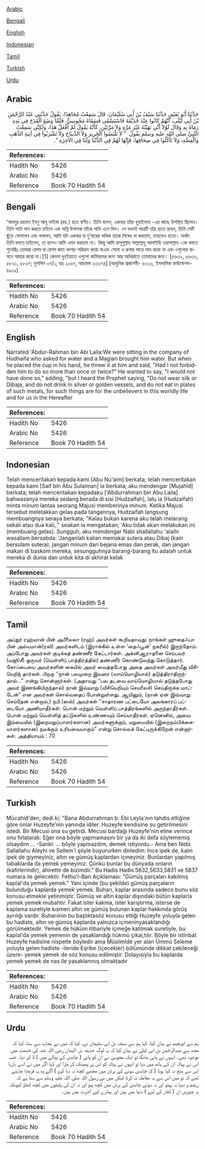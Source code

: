 [Arabic](#arabic)

[Bengali](#bengali)

[English](#english)

[Indonesian](#indonesian)

[Tamil](#tamil)

[Turkish](#turkish)

[Urdu](#urdu)

## Arabic


<div dir="rtl" lang="ar" style={{fontSize:'larger',backgroundColor:'#f8f9fa',padding:20}}>
حَدَّثَنَا أَبُو نُعَيْمٍ، حَدَّثَنَا سَيْفُ بْنُ أَبِي سُلَيْمَانَ، قَالَ سَمِعْتُ مُجَاهِدًا، يَقُولُ حَدَّثَنِي عَبْدُ الرَّحْمَنِ بْنُ أَبِي لَيْلَى، أَنَّهُمْ كَانُوا عِنْدَ حُذَيْفَةَ فَاسْتَسْقَى فَسَقَاهُ مَجُوسِيٌّ‏.‏ فَلَمَّا وَضَعَ الْقَدَحَ فِي يَدِهِ رَمَاهُ بِهِ وَقَالَ لَوْلاَ أَنِّي نَهَيْتُهُ غَيْرَ مَرَّةٍ وَلاَ مَرَّتَيْنِ‏.‏ كَأَنَّهُ يَقُولُ لَمْ أَفْعَلْ هَذَا، وَلَكِنِّي سَمِعْتُ النَّبِيَّ صلى الله عليه وسلم يَقُولُ ‏ "‏ لاَ تَلْبَسُوا الْحَرِيرَ وَلاَ الدِّيبَاجَ وَلاَ تَشْرَبُوا فِي آنِيَةِ الذَّهَبِ وَالْفِضَّةِ، وَلاَ تَأْكُلُوا فِي صِحَافِهَا، فَإِنَّهَا لَهُمْ فِي الدُّنْيَا وَلَنَا فِي الآخِرَةِ ‏"‏‏.‏
</div>
<div style={{backgroundColor:'#f8f9fa',padding:20, marginBottom: 10}}><table> <thead> <tr> <th>References:</th> <th></th> </tr> </thead> <tbody><tr><td>Hadith No</td><td>5426</td></tr><tr><td>Arabic No</td><td>5426</td></tr><tr><td>Reference</td><td>Book 70 Hadith 54</td></tr></tbody></table></div>

## Bengali


<div dir="ltr" lang="bn" style={{fontSize:'larger',backgroundColor:'#f8f9fa',padding:20}}>
‘আবদুর রহমান ইবনু আবূ লাইলা (রহ.) হতে বর্ণিত। তিনি বলেন, একবার তাঁরা হুযাইফাহ -এর কাছে উপস্থিত ছিলেন। তিনি পানি পান করতে চাইলে এক অগ্নি উপাসক তাঁকে পানি এনে দিল। সে যখনই পাত্রটি তাঁর হাতে রাখল, তিনি সেটি ছুঁড়ে ফেললেন এবং বললেন, আমি যদি একবার বা দু’বারের অধিক তাকে নিষেধ না করতাম, তাহলেও হতো। অর্থাৎ তিনি বলতে চাইলেন, তা হলেও আমি এমন করতাম না। কিন্তু আমি রাসূলুল্লাহ সাল্লাল্লাহু আলাইহি ওয়াসাল্লাম -কে বলতে শুনেছিঃ তোমরা রেশম বা রেশম জাত কাপড় পরিধান করো নাএবং সোনা ও রূপার পাত্রে পান করো না এবং এগুলোর বাসনে আহার করো না।[1] কেননা দুন্ইয়াতে এগুলো কাফিরদের জন্য আর আখিরাতে তোমাদের জন্য। [৫৬৩২, ৫৬৩৩, ৫৮৩১, ৫৮৩৭; মুসলিম ৩৭/১, হাঃ ২০৬৭, আহমাদ ২৩৩৭৪] (আধুনিক প্রকাশনী- ৫০২৩, ইসলামিক ফাউন্ডেশন- ৪৯১৯)
</div>
<div style={{backgroundColor:'#f8f9fa',padding:20, marginBottom: 10}}><table> <thead> <tr> <th>References:</th> <th></th> </tr> </thead> <tbody><tr><td>Hadith No</td><td>5426</td></tr><tr><td>Arabic No</td><td>5426</td></tr><tr><td>Reference</td><td>Book 70 Hadith 54</td></tr></tbody></table></div>

## English


<div dir="ltr" lang="en" style={{fontSize:'larger',backgroundColor:'#f8f9fa',padding:20}}>
Narrated 'Abdur-Rahman bin Abi Laila:We were sitting in the company of Hudhaifa who asked for water and a Magian brought him water. But when he placed the cup in his hand, he threw it at him and said, "Had I not forbidden him to do so more than once or twice?" He wanted to say, "I would not have done so," adding, "but I heard the Prophet saying, "Do not wear silk or Dibaja, and do not drink in silver or golden vessels, and do not eat in plates of such metals, for such things are for the unbelievers in this worldly life and for us in the Hereafter
</div>
<div style={{backgroundColor:'#f8f9fa',padding:20, marginBottom: 10}}><table> <thead> <tr> <th>References:</th> <th></th> </tr> </thead> <tbody><tr><td>Hadith No</td><td>5426</td></tr><tr><td>Arabic No</td><td>5426</td></tr><tr><td>Reference</td><td>Book 70 Hadith 54</td></tr></tbody></table></div>

## Indonesian


<div dir="ltr" lang="id" style={{fontSize:'larger',backgroundColor:'#f8f9fa',padding:20}}>
Telah menceritakan kepada kami [Abu Nu'aim] berkata; telah menceritakan kepada kami [Saif bin Abu Sulaiman] ia berkata; aku mendengar [Mujahid] berkata; telah menceritakan kepadaku ['Abdurrahman bin Abu Laila] bahwasanya mereka sedang berada di sisi [Hudzaifah], lalu ia (Hudzaifah) minta minum lantas seorang Majusi memberinya minum. Ketika Majusi tersebut meletakkan gelas pada tangannya, Hudzaifah langsung membuangnya seraya berkata; "Kalau bukan karena aku telah melarang sekali atau dua kali, " seakan ia mengatakan; 'Aku tidak akan melakukan ini (membuang gelas). Sungguh, aku mendengar Nabi shallallahu 'alaihi wasallam bersabda: 'Janganlah kalian memakai sutera atau Dibaj (kain bersulam sutera), jangan minum dari bejana emas dan perak, dan jangan makan di baskom mereka, sesungguhnya barang-barang itu adalah untuk mereka di dunia dan untuk kita di akhirat kelak
</div>
<div style={{backgroundColor:'#f8f9fa',padding:20, marginBottom: 10}}><table> <thead> <tr> <th>References:</th> <th></th> </tr> </thead> <tbody><tr><td>Hadith No</td><td>5426</td></tr><tr><td>Arabic No</td><td>5426</td></tr><tr><td>Reference</td><td>Book 70 Hadith 54</td></tr></tbody></table></div>

## Tamil


<div dir="ltr" lang="ta" style={{fontSize:'larger',backgroundColor:'#f8f9fa',padding:20}}>
அப்துர் ரஹ்மான் பின் அபீலைலா (ரஹ்) அவர்கள் கூறியதாவது: நாங்கள் ஹுதைஃபா பின் அல்யமான்(ரலி) அவர்களிடம் (இராக்கில் உள்ள ‘தைஃபூன்’ நகரில்) இருந்தோம். அப்போது அவர்கள் குடிக்கத் தண்ணீர் கேட்டார்கள். அக்னிஆராதனை செய்பவர் (மஜூசீ) ஒருவர் (வெள்ளிப் பாத்திரத்தில்) தண்ணீர் கொண்டுவந்து கொடுத்தார். கோப்பையை அவர்களின் கையில் அவர் வைத்தபோது அதை அவர்கள் அவர்மீது வீசியெறிந் தார்கள். பிறகு ‘‘நான் பலமுறை இவரை (வாய்மொழியால்) தடுத்திராதிருந்தால்...” என்று சொன்னார்கள். (அதாவது ‘‘பல தடவை வாய்மொழியால் தடுத்தபோது அவர் இணங்கியிருந்தால்) நான் இவ்வாறு (வீசியெறியும் செயலைச்) செய்திருக்க மாட்டேன்” என அவர்கள் சொல்வதைப் போன்றுள்ளது. ஆயினும், (நான் ஏன் இவ்வாறு செய்தேன் என்றால்,) நபி (ஸல்) அவர்கள் ‘‘சாதாரண பட்டையோ அலங்காரப் பட்டையோ அணியாதீர்கள். பொன் மற்றும் வெள்ளிப் பாத்திரங்களில் அருந்தாதீர்கள். பொன் மற்றும் வெள்ளித் தட்டுகளில் உண்ணவும் செய்யாதீர்கள். ஏனெனில், அவை இம்மையில் (இறைமறுப்பாளர்களான) அவர்களுக்கும், மறுமையில் (இறைநம்பிக்கையாளர்களான) நமக்கும் உரியவையாகும்” என்று சொல்லக் கேட்டிருக்கிறேன் என்றார்கள். அத்தியாயம் : 70
</div>
<div style={{backgroundColor:'#f8f9fa',padding:20, marginBottom: 10}}><table> <thead> <tr> <th>References:</th> <th></th> </tr> </thead> <tbody><tr><td>Hadith No</td><td>5426</td></tr><tr><td>Arabic No</td><td>5426</td></tr><tr><td>Reference</td><td>Book 70 Hadith 54</td></tr></tbody></table></div>

## Turkish


<div dir="ltr" lang="tr" style={{fontSize:'larger',backgroundColor:'#f8f9fa',padding:20}}>
Mücahid'den, dedi ki: "Bana Abdurrahman b. Ebi Leyla'nın tahdis ettiğine göre onlar Huzeyfe'nin yanında idiler. Huzeyfe kendisine su getirilmesini istedi. Bir Mecusi ona su getirdi. Mecusi bardağı Huzeyfe'nin eline verince onu fırlatarak: Eğer ona böyle yapmamasını bir ya da iki defa söylememiş olsaydım ... -Sanki: ... böyle yapmazdım, demek istiyordu.- Ama ben Nebi Sallallahu Aleyhi ve Sellem'i şöyle buyururken dinledim: İnce ipek de, kalın ipek de giymeyiniz, altın ve gümüş kaplardan içmeyiniz. Bunlardan yapılmış tabaklarda da yemek yemeyiniz. Çünkü bunlar bu dünyada onların (kafirlerindir), ahirette de bizimdir." Bu Hadis Hadis 5632,5633,5831 ve 5837 numara ile gelecektir. Fethu'l-Bari Açıklaması: "Gümüş parçaları kakılmış kapIal'da yemek yemek." Yani içinde (bu şekilde) gümüş parçaların bulunduğu kaplarda yemek yemek. Buharı, kaplar arasında sadece bunu söz konusu etmekle yetinmiştir. Gümüş ve altın kaplar dışındaki bütün kaplarla yemek yemek mubahtır. Fakat ister kakma, ister karıştırma, isterse de kaplama suretiyle kısmen altın ve gümüş bulunan kaplar hakkında görüş ayrılığı vardır. Buharıinin bu başlıktasöz konusu ettiği Huzeyfe yoluyla gelen bu hadiste, altın ve gümüş kaplarda yalnızca içmeninyasaklandığı görülmektedir. Yemek de hüküm itibariyle içmeğe katılmak suretiyle, bu kapIal'da yemek yemenin de yasaklandığı hükmü çıkai,tılır. Böyle bir istinbat Huzeyfe hadisine nispetle böyledir ama Müslimlde yer alan Ümmü Seleme yoluyla gelen hadiste -ileride Eşribe (içecekler) bölümünde dikkat çekileceği üzere- yemek yemek de söz konusu edilmiştir. Dolayısıyla bu kaplarda yemek yemek de nas ile yasaklanmış olmaktadır
</div>
<div style={{backgroundColor:'#f8f9fa',padding:20, marginBottom: 10}}><table> <thead> <tr> <th>References:</th> <th></th> </tr> </thead> <tbody><tr><td>Hadith No</td><td>5426</td></tr><tr><td>Arabic No</td><td>5426</td></tr><tr><td>Reference</td><td>Book 70 Hadith 54</td></tr></tbody></table></div>

## Urdu


<div dir="rtl" lang="ur" style={{fontSize:'larger',backgroundColor:'#f8f9fa',padding:20}}>
ہم سے ابونعیم نے بیان کیا، کہا ہم سے سیف بن ابی سلیمان نے، کہا کہ میں نے مجاہد سے سنا، کہا کہ مجھ سے عبدالرحمٰن بن ابی لیلیٰ نے بیان کیا کہ یہ لوگ حذیفہ بن الیمان رضی اللہ عنہ کی خدمت میں موجود تھے۔ انہوں نے پانی مانگا تو ایک مجوسی نے ان کو پانی ( چاندی کے پیالے میں ) لا کر دیا۔ جب اس نے پیالہ ان کے ہاتھ میں دیا تو انہوں نے پیالہ کو اس پر پھینک کر مارا اور کہا اگر میں نے اسے بارہا اس سے منع نہ کیا ہوتا ( کہ چاندی سونے کے برتن میں مجھے کچھ نہ دیا کرو ) آگے وہ یہ فرمانا چاہتے تھے کہ تو میں اس سے یہ معاملہ نہ کرتا لیکن میں نے رسول اللہ صلی اللہ علیہ وسلم سے سنا ہے کہ ریشم و دیبا نہ پہنو اور نہ سونے چاندی کے برتن میں کچھ پیو اور نہ ان کی پلیٹوں میں کچھ کھاؤ کیونکہ یہ چیزیں ان ( کفار کے لیے ) دنیا میں ہیں اور ہمارے لیے آخرت میں ہیں۔
</div>
<div style={{backgroundColor:'#f8f9fa',padding:20, marginBottom: 10}}><table> <thead> <tr> <th>References:</th> <th></th> </tr> </thead> <tbody><tr><td>Hadith No</td><td>5426</td></tr><tr><td>Arabic No</td><td>5426</td></tr><tr><td>Reference</td><td>Book 70 Hadith 54</td></tr></tbody></table></div>